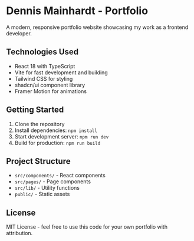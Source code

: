 # Dennis Mainhardt - Portfolio

A modern, responsive portfolio website showcasing my work as a frontend developer.

## Technologies Used

- React 18 with TypeScript
- Vite for fast development and building
- Tailwind CSS for styling
- shadcn/ui component library
- Framer Motion for animations

## Getting Started

1. Clone the repository
2. Install dependencies: `npm install`
3. Start development server: `npm run dev`
4. Build for production: `npm run build`

## Project Structure

- `src/components/` - React components
- `src/pages/` - Page components
- `src/lib/` - Utility functions
- `public/` - Static assets

## License

MIT License - feel free to use this code for your own portfolio with attribution.
